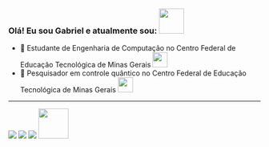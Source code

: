 ### Olá! Eu sou Gabriel e atualmente sou: <img src="https://user-images.githubusercontent.com/5713670/87202985-820dcb80-c2b6-11ea-9f56-7ec461c497c3.gif" width="50"></h2>

- :notebook: Estudante de Engenharia de Computação no Centro Federal de Educação Tecnológica de Minas Gerais <img src="https://raw.githubusercontent.com/mayankchaudhary26/Cool-Readme-ideas/master/data/giphy.gif" width="30">
- 🔭 Pesquisador em controle quântico no Centro Federal de Educação Tecnológica de Minas Gerais <img src="https://camo.githubusercontent.com/166a6af24d787a35796e6fd4a858a390f3c8b8d687203d85f4f1eeb57ce7a6c8/68747470733a2f2f6d656469612e67697068792e636f6d2f6d656469612f33466a4550624b7145506850706d433875592f67697068792e676966" width="30">

---

<div> 
  <a href = "mailto:gabrielsiqueira2765@gmail.com"><img src="https://img.shields.io/badge/-Gmail-%23333?style=for-the-badge&logo=gmail&logoColor=white" target="_blank"></a>
  <a href = "mailto:gabrielsiqueira25@outlook.com"><img src="https://img.shields.io/badge/Microsoft_Outlook-0078D4?style=for-the-badge&logo=microsoft-outlook&logoColor=white" target="_blank"></a>
  <a href="https://www.linkedin.com/in/gabriel-siqueira-14922a246/" target="_blank"><img src="https://img.shields.io/badge/-LinkedIn-%230077B5?style=for-the-badge&logo=linkedin&logoColor=white" target="_blank"></a> <img src="https://media.giphy.com/media/LnQjpWaON8nhr21vNW/giphy.gif" width="60">
  
 
</div>
